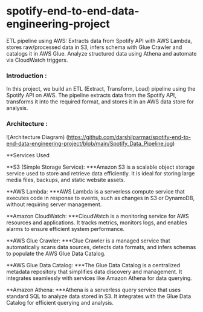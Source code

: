 # spotify-end-to-end-data-engineering-project
ETL pipeline using AWS: Extracts data from Spotify API with AWS Lambda, stores raw/processed data in S3, infers schema with Glue Crawler and catalogs it in AWS Glue. Analyze structured data using Athena and automate via CloudWatch triggers.
### Introduction :
In this project, we build an ETL (Extract, Transform, Load) pipeline using the Spotify API on AWS. The pipeline extracts data from the Spotify API, transforms it into the required format, and stores it in an AWS data store for analysis.


### Architecture :
![Architecture Diagram) (https://github.com/darshilparmar/spotify-end-to-end-data-engineering-project/blob/main/Spotify_Data_Pipeline.jpg)

**Services Used

**S3 (Simple Storage Service):
***Amazon S3 is a scalable object storage service used to store and retrieve data efficiently. It is ideal for storing large media files, backups, and static website assets.

**AWS Lambda:
***AWS Lambda is a serverless compute service that executes code in response to events, such as changes in S3 or DynamoDB, without requiring server management.

**Amazon CloudWatch:
***CloudWatch is a monitoring service for AWS resources and applications. It tracks metrics, monitors logs, and enables alarms to ensure efficient system performance.

**AWS Glue Crawler:
***Glue Crawler is a managed service that automatically scans data sources, detects data formats, and infers schemas to populate the AWS Glue Data Catalog.

**AWS Glue Data Catalog:
***The Glue Data Catalog is a centralized metadata repository that simplifies data discovery and management. It integrates seamlessly with services like Amazon Athena for data querying.

**Amazon Athena:
***Athena is a serverless query service that uses standard SQL to analyze data stored in S3. It integrates with the Glue Data Catalog for efficient querying and analysis.
